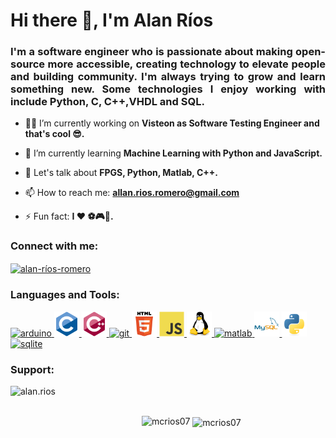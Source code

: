<h1 align="justify">Hi there 👋, I'm Alan Ríos</h1>
<h3 align="justify">I'm a software engineer who is passionate about making open-source more accessible, creating technology to elevate people and building community. I'm always trying to grow and learn something new. Some technologies I enjoy working with include Python, C, C++,VHDL and SQL.</h3>

- 👨‍💻 I’m currently working on **Visteon as Software Testing Engineer and that's cool 😎.**

- 🌱 I’m currently learning **Machine Learning with Python and JavaScript.**

- 💬 Let's talk about **FPGS, Python, Matlab, C++.**

- 📫 How to reach me: **allan.rios.romero@gmail.com**

- ⚡ Fun fact: **I ❤ ⚽🎮🐶.**

<h3 align="left">Connect with me:</h3>
<p align="left">
<a href="https://linkedin.com/in/alan-ríos-romero" target="blank"><img align="center" src="https://raw.githubusercontent.com/rahuldkjain/github-profile-readme-generator/master/src/images/icons/Social/linked-in-alt.svg" alt="alan-ríos-romero" height="30" width="40" /></a>
</p>

<h3 align="left">Languages and Tools:</h3>
<p align="left"> <a href="https://www.arduino.cc/" target="_blank" rel="noreferrer"> <img src="https://cdn.worldvectorlogo.com/logos/arduino-1.svg" alt="arduino" width="40" height="40"/> </a> <a href="https://www.cprogramming.com/" target="_blank" rel="noreferrer"> <img src="https://raw.githubusercontent.com/devicons/devicon/master/icons/c/c-original.svg" alt="c" width="40" height="40"/> </a> <a href="https://www.w3schools.com/cpp/" target="_blank" rel="noreferrer"> <img src="https://raw.githubusercontent.com/devicons/devicon/master/icons/cplusplus/cplusplus-original.svg" alt="cplusplus" width="40" height="40"/> </a> <a href="https://git-scm.com/" target="_blank" rel="noreferrer"> <img src="https://www.vectorlogo.zone/logos/git-scm/git-scm-icon.svg" alt="git" width="40" height="40"/> </a> <a href="https://www.w3.org/html/" target="_blank" rel="noreferrer"> <img src="https://raw.githubusercontent.com/devicons/devicon/master/icons/html5/html5-original-wordmark.svg" alt="html5" width="40" height="40"/> </a> <a href="https://developer.mozilla.org/en-US/docs/Web/JavaScript" target="_blank" rel="noreferrer"> <img src="https://raw.githubusercontent.com/devicons/devicon/master/icons/javascript/javascript-original.svg" alt="javascript" width="40" height="40"/> </a> <a href="https://www.linux.org/" target="_blank" rel="noreferrer"> <img src="https://raw.githubusercontent.com/devicons/devicon/master/icons/linux/linux-original.svg" alt="linux" width="40" height="40"/> </a> <a href="https://www.mathworks.com/" target="_blank" rel="noreferrer"> <img src="https://upload.wikimedia.org/wikipedia/commons/2/21/Matlab_Logo.png" alt="matlab" width="40" height="40"/> </a> <a href="https://www.mysql.com/" target="_blank" rel="noreferrer"> <img src="https://raw.githubusercontent.com/devicons/devicon/master/icons/mysql/mysql-original-wordmark.svg" alt="mysql" width="40" height="40"/> </a> <a href="https://www.python.org" target="_blank" rel="noreferrer"> <img src="https://raw.githubusercontent.com/devicons/devicon/master/icons/python/python-original.svg" alt="python" width="40" height="40"/> </a> <a href="https://www.sqlite.org/" target="_blank" rel="noreferrer"> <img src="https://www.vectorlogo.zone/logos/sqlite/sqlite-icon.svg" alt="sqlite" width="40" height="40"/> </a> </p>


<h3 align="left">Support:</h3>
<p><a href="https://www.buymeacoffee.com/alan.rios"> <img align="left" src="https://cdn.buymeacoffee.com/buttons/v2/default-yellow.png" height="50" width="210" alt="alan.rios" /></a></p><br><br>


<p><img align="left" src="https://github-readme-stats.vercel.app/api/top-langs?username=mcrios07&show_icons=true&locale=en&layout=compact" alt="mcrios07" /></p>

<p>&nbsp;<img align="center" src="https://github-readme-stats.vercel.app/api?username=mcrios07&show_icons=true&locale=en" alt="mcrios07" /></p>

